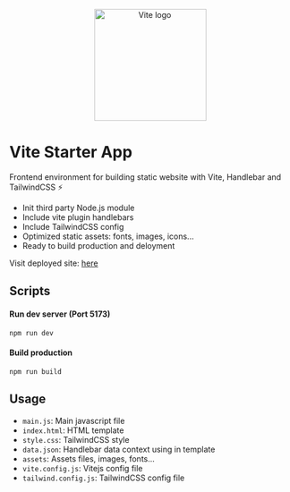 <p align="center">
  <img width="200" src="https://camo.githubusercontent.com/61e102d7c605ff91efedb9d7e47c1c4a07cef59d3e1da202fd74f4772122ca4e/68747470733a2f2f766974656a732e6465762f6c6f676f2e737667" alt="Vite logo">
</p>

# Vite Starter App

Frontend environment for building static website with Vite, Handlebar and TailwindCSS ⚡️

- Init third party Node.js module
- Include vite plugin handlebars
- Include TailwindCSS config
- Optimized static assets: fonts, images, icons...
- Ready to build production and deloyment

Visit deployed site: [here](https://vite-starter-app.netlify.app/)

## Scripts

#### Run dev server (Port 5173)

```
npm run dev
```

#### Build production

```
npm run build
```

## Usage

- `main.js`: Main javascript file
- `index.html`: HTML template
- `style.css`: TailwindCSS style
- `data.json`: Handlebar data context using in template
- `assets`: Assets files, images, fonts...
- `vite.config.js`: Vitejs config file
- `tailwind.config.js`: TailwindCSS config file
